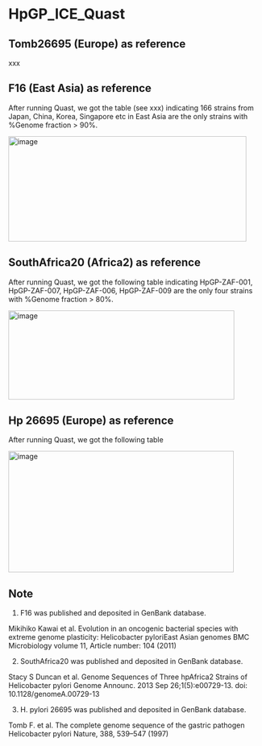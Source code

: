 # HpGP_ICE_Quast

## Tomb26695 (Europe) as reference

xxx


## F16 (East Asia) as reference

After running Quast, we got the table (see xxx) indicating 166 strains from Japan, China, Korea, Singapore etc in East Asia are the only
strains with %Genome fraction > 90%.  

<img width="472" height="209" alt="image" src="https://github.com/user-attachments/assets/e6ea368a-bb85-47c5-a5cc-c947e73d442c" />

## SouthAfrica20 (Africa2) as reference

After running Quast, we got the following table indicating HpGP-ZAF-001, HpGP-ZAF-007, HpGP-ZAF-006, HpGP-ZAF-009 are the only
four strains with %Genome fraction > 80%.  

<img width="448" height="177" alt="image" src="https://github.com/user-attachments/assets/64842df4-6a93-4feb-b662-5f6712290b3a" />

## Hp 26695 (Europe) as reference

After running Quast, we got the following table 


<img width="447" height="241" alt="image" src="https://github.com/user-attachments/assets/33228ebf-33cd-4b1c-8a5c-fe76a61d400b" />

## Note

1. F16 was published and deposited in GenBank database.

Mikihiko Kawai et al. Evolution in an oncogenic bacterial species with extreme genome plasticity: Helicobacter pyloriEast Asian genomes
BMC Microbiology volume 11, Article number: 104 (2011)

2. SouthAfrica20 was published and deposited in GenBank database.

Stacy S Duncan et al. Genome Sequences of Three hpAfrica2 Strains of Helicobacter pylori
Genome Announc. 2013 Sep 26;1(5):e00729-13. doi: 10.1128/genomeA.00729-13

3. H. pylori 26695 was published and deposited in GenBank database.

Tomb F. et al. The complete genome sequence of the gastric pathogen Helicobacter pylori
Nature, 388, 539–547 (1997)
